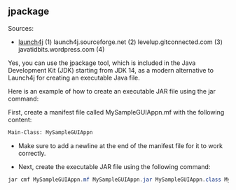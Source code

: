 ## jpackage


Sources: 
-  [launch4j](launch4j.sourceforge.net) (1) launch4j.sourceforge.net (2) levelup.gitconnected.com (3) javatidbits.wordpress.com (4)

Yes, you can use the jpackage tool, which is included in the Java Development Kit (JDK) starting from JDK 14, as a modern alternative to Launch4j for creating an executable Java file.

Here is an example of how to create an executable JAR file using the jar command:

First, create a manifest file called MySampleGUIAppn.mf with the following content:

```ps
Main-Class: MySampleGUIAppn
```

-   Make sure to add a newline at the end of the manifest file for it to work correctly.

-   Next, create the executable JAR file using the following command:

```java
jar cmf MySampleGUIAppn.mf MySampleGUIAppn.jar MySampleGUIAppn.class MySampleGUIAppn.java
```